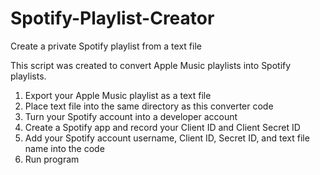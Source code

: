 # Spotify-Playlist-Creator
Create a private Spotify playlist from a text file

This script was created to convert Apple Music playlists into Spotify playlists.

1. Export your Apple Music playlist as a text file
2. Place text file into the same directory as this converter code
3. Turn your Spotify account into a developer account
4. Create a Spotify app and record your Client ID and Client Secret ID
5. Add your Spotify account username, Client ID, Secret ID, and text file name into the code
6. Run program
